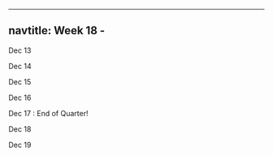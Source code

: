 
---
navtitle: Week 18 -
---

Dec 13

Dec 14

Dec 15

Dec 16

Dec 17
: End of Quarter!

Dec 18

Dec 19

